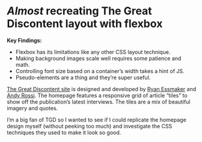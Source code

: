 # *Almost* recreating The Great Discontent layout with flexbox 

**Key Findings:**
- Flexbox has its limitations like any other CSS layout technique.
- Making background images scale well requires some patience and math. 
- Controlling font size based on a container’s width takes a hint of JS.
- Pseudo-elements are a thing and they’re super useful.

[The Great Discontent site](http://thegreatdiscontent.com/) is designed and developed by [Ryan Essmaker](https://twitter.com/ryanessmaker) and [Andy Rossi](https://twitter.com/AndrewRocco). The homepage features a responsive grid of article “tiles” to show off the publication’s latest interviews. The tiles are a mix of beautiful imagery and quotes. 

I’m a big fan of TGD so I wanted to see if I could replicate the  homepage design myself (without peeking too much) and investigate the CSS techniques they used to make it look so good.

